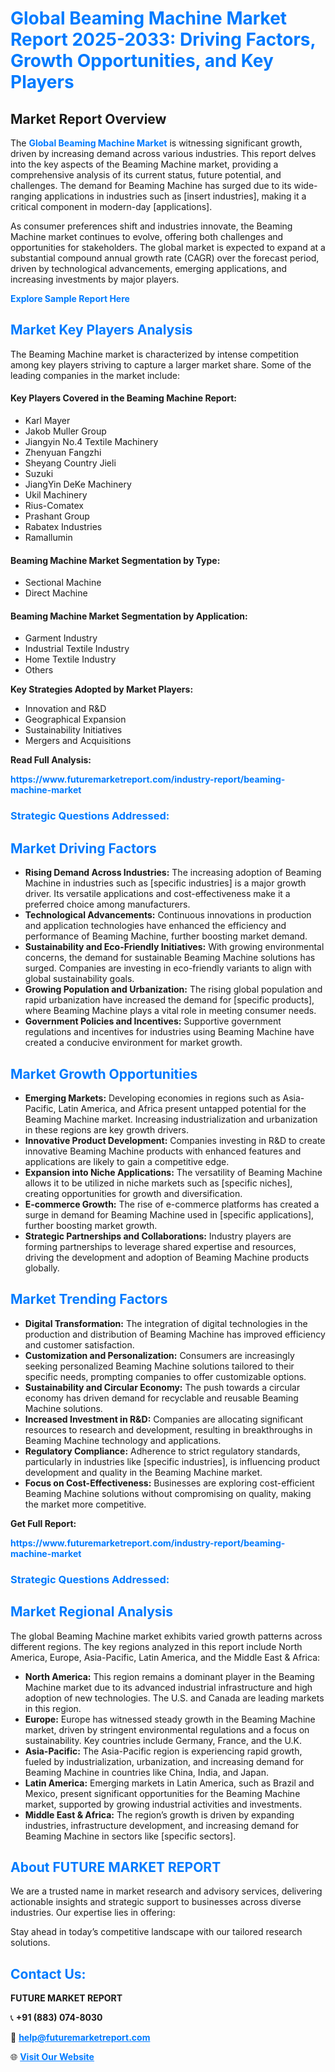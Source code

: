 <h1 style="color: #007BFF;">Global Beaming Machine Market Report 2025-2033: Driving Factors, Growth Opportunities, and Key Players</h1>

<section id="overview">
<h2>Market Report Overview</h2>
<p>The <a href="https://www.futuremarketreport.com/industry-report/beaming-machine-market" style="color: #007BFF; text-decoration: none;"><strong>Global Beaming Machine Market</strong></a> is witnessing significant growth, driven by increasing demand across various industries. This report delves into the key aspects of the Beaming Machine market, providing a comprehensive analysis of its current status, future potential, and challenges. The demand for Beaming Machine has surged due to its wide-ranging applications in industries such as [insert industries], making it a critical component in modern-day [applications].</p>
<p>As consumer preferences shift and industries innovate, the Beaming Machine market continues to evolve, offering both challenges and opportunities for stakeholders. The global market is expected to expand at a substantial compound annual growth rate (CAGR) over the forecast period, driven by technological advancements, emerging applications, and increasing investments by major players.</p>
</section>

<section id="overview">
<p><a href="https://www.futuremarketreport.com/request-sample/reportId=28771" style="color: #007BFF; text-decoration: none;"><strong>Explore Sample Report Here</strong></a></p>
</section>

<section id="key-players">
<h2 style="color: #007BFF;">Market Key Players Analysis</h2>
<p>The Beaming Machine market is characterized by intense competition among key players striving to capture a larger market share. Some of the leading companies in the market include:</p>
<h4>Key Players Covered in the Beaming Machine Report:</h4>
<ul><li>Karl Mayer</li><li>Jakob Muller Group</li><li>Jiangyin No.4 Textile Machinery</li><li>Zhenyuan Fangzhi</li><li>Sheyang Country Jieli</li><li>Suzuki</li><li>JiangYin DeKe Machinery</li><li>Ukil Machinery</li><li>Rius-Comatex</li><li>Prashant Group</li><li>Rabatex Industries</li><li>Ramallumin</li></ul>
<h4>Beaming Machine Market Segmentation by Type:</h4>
<ul><li>Sectional Machine</li><li>Direct Machine</li></ul>

<h4>Beaming Machine Market Segmentation by Application:</h4>
<ul><li>Garment Industry</li><li>Industrial Textile Industry</li><li>Home Textile Industry</li><li>Others</li></ul>
<p><strong>Key Strategies Adopted by Market Players:</strong></p>
<ul>
<li>Innovation and R&D</li>
<li>Geographical Expansion</li>
<li>Sustainability Initiatives</li>
<li>Mergers and Acquisitions</li>
</ul>
</section>

<section>
<p><strong>Read Full Analysis: </strong></p><a href="https://www.futuremarketreport.com/industry-report/beaming-machine-market" style="color: #007BFF; text-decoration: none;"><strong>https://www.futuremarketreport.com/industry-report/beaming-machine-market</strong></a>
<h3 style="color: #007BFF;">Strategic Questions Addressed:</h3>
</section>

<section id="driving-factors">
<h2 style="color: #007BFF;">Market Driving Factors</h2>
<ul>
<li><strong>Rising Demand Across Industries:</strong> The increasing adoption of Beaming Machine in industries such as [specific industries] is a major growth driver. Its versatile applications and cost-effectiveness make it a preferred choice among manufacturers.</li>
<li><strong>Technological Advancements:</strong> Continuous innovations in production and application technologies have enhanced the efficiency and performance of Beaming Machine, further boosting market demand.</li>
<li><strong>Sustainability and Eco-Friendly Initiatives:</strong> With growing environmental concerns, the demand for sustainable Beaming Machine solutions has surged. Companies are investing in eco-friendly variants to align with global sustainability goals.</li>
<li><strong>Growing Population and Urbanization:</strong> The rising global population and rapid urbanization have increased the demand for [specific products], where Beaming Machine plays a vital role in meeting consumer needs.</li>
<li><strong>Government Policies and Incentives:</strong> Supportive government regulations and incentives for industries using Beaming Machine have created a conducive environment for market growth.</li>
</ul>
</section>

<section id="growth-opportunities">
<h2 style="color: #007BFF;">Market Growth Opportunities</h2>
<ul>
<li><strong>Emerging Markets:</strong> Developing economies in regions such as Asia-Pacific, Latin America, and Africa present untapped potential for the Beaming Machine market. Increasing industrialization and urbanization in these regions are key growth drivers.</li>
<li><strong>Innovative Product Development:</strong> Companies investing in R&D to create innovative Beaming Machine products with enhanced features and applications are likely to gain a competitive edge.</li>
<li><strong>Expansion into Niche Applications:</strong> The versatility of Beaming Machine allows it to be utilized in niche markets such as [specific niches], creating opportunities for growth and diversification.</li>
<li><strong>E-commerce Growth:</strong> The rise of e-commerce platforms has created a surge in demand for Beaming Machine used in [specific applications], further boosting market growth.</li>
<li><strong>Strategic Partnerships and Collaborations:</strong> Industry players are forming partnerships to leverage shared expertise and resources, driving the development and adoption of Beaming Machine products globally.</li>
</ul>
</section>

<section id="trending-factors">
<h2 style="color: #007BFF;">Market Trending Factors</h2>
<ul>
<li><strong>Digital Transformation:</strong> The integration of digital technologies in the production and distribution of Beaming Machine has improved efficiency and customer satisfaction.</li>
<li><strong>Customization and Personalization:</strong> Consumers are increasingly seeking personalized Beaming Machine solutions tailored to their specific needs, prompting companies to offer customizable options.</li>
<li><strong>Sustainability and Circular Economy:</strong> The push towards a circular economy has driven demand for recyclable and reusable Beaming Machine solutions.</li>
<li><strong>Increased Investment in R&D:</strong> Companies are allocating significant resources to research and development, resulting in breakthroughs in Beaming Machine technology and applications.</li>
<li><strong>Regulatory Compliance:</strong> Adherence to strict regulatory standards, particularly in industries like [specific industries], is influencing product development and quality in the Beaming Machine market.</li>
<li><strong>Focus on Cost-Effectiveness:</strong> Businesses are exploring cost-efficient Beaming Machine solutions without compromising on quality, making the market more competitive.</li>
</ul>
</section>

<section>
<p><strong>Get Full Report: </strong></p><a href="https://www.futuremarketreport.com/industry-report/beaming-machine-market" style="color: #007BFF; text-decoration: none;"><strong>https://www.futuremarketreport.com/industry-report/beaming-machine-market</strong></a>
<h3 style="color: #007BFF;">Strategic Questions Addressed:</h3>
</section>


<section id="regional-analysis">
<h2 style="color: #007BFF;">Market Regional Analysis</h2>
<p>The global Beaming Machine market exhibits varied growth patterns across different regions. The key regions analyzed in this report include North America, Europe, Asia-Pacific, Latin America, and the Middle East & Africa:</p>
<ul>
<li><strong>North America:</strong> This region remains a dominant player in the Beaming Machine market due to its advanced industrial infrastructure and high adoption of new technologies. The U.S. and Canada are leading markets in this region.</li>
<li><strong>Europe:</strong> Europe has witnessed steady growth in the Beaming Machine market, driven by stringent environmental regulations and a focus on sustainability. Key countries include Germany, France, and the U.K.</li>
<li><strong>Asia-Pacific:</strong> The Asia-Pacific region is experiencing rapid growth, fueled by industrialization, urbanization, and increasing demand for Beaming Machine in countries like China, India, and Japan.</li>
<li><strong>Latin America:</strong> Emerging markets in Latin America, such as Brazil and Mexico, present significant opportunities for the Beaming Machine market, supported by growing industrial activities and investments.</li>
<li><strong>Middle East & Africa:</strong> The region’s growth is driven by expanding industries, infrastructure development, and increasing demand for Beaming Machine in sectors like [specific sectors].</li>
</ul>
</section>

<footer>
<h2 style="color: #007BFF;">About FUTURE MARKET REPORT</h2>
<p>We are a trusted name in market research and advisory services, delivering actionable insights and strategic support to businesses across diverse industries. Our expertise lies in offering:</p>

<p>Stay ahead in today’s competitive landscape with our tailored research solutions.</p>

<h2 style="color: #007BFF;">Contact Us:</h2>
<p><strong>FUTURE MARKET REPORT</strong></p>
<p>📞 <strong>+91 (883) 074-8030</strong></p>
<p>📧 <strong><a href="mailto:help@futuremarketreport.com" style="color: #007BFF;">help@futuremarketreport.com</a></strong></p>
<p>🌐 <strong><a href="https://www.futuremarketreport.com/" style="color: #007BFF;">Visit Our Website</a></strong></p>
</footer>